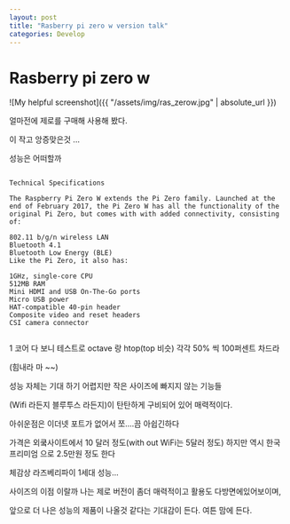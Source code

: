 ```yaml
---
layout: post
title: "Rasberry pi zero w version talk"
categories: Develop
---
```

# Rasberry pi zero w

![My helpful screenshot]({{ "/assets/img/ras_zerow.jpg" | absolute_url }})


얼마전에 제로를 구매해 사용해 봤다.

이 작고 앙증맞은것 ... 

성능은 어떠할까 

```

Technical Specifications

The Raspberry Pi Zero W extends the Pi Zero family. Launched at the end of February 2017, the Pi Zero W has all the functionality of the original Pi Zero, but comes with with added connectivity, consisting of:

802.11 b/g/n wireless LAN
Bluetooth 4.1
Bluetooth Low Energy (BLE)
Like the Pi Zero, it also has:

1GHz, single-core CPU
512MB RAM
Mini HDMI and USB On-The-Go ports
Micro USB power
HAT-compatible 40-pin header
Composite video and reset headers
CSI camera connector


```

1 코어 다 보니  테스트로 octave 랑  htop(top 비슷)  각각 50% 씩 100퍼센트 차드라

(힘내라 마 ~~)

성능 자체는 기대 하기 어렵지만 작은 사이즈에 빠지지 않는 기능들

 (Wifi 라든지  블루투스 라든지)이 탄탄하게 구비되어 있어 매력적이다.
 
 아쉬운점은 이더넷 포트가 없어서 쪼....끔 아쉽긴하다

 가격은 외쿸사이트에서 10 달러 정도(with out WiFi는 5달러 정도) 하지만 역시 한국 프리미엄 으로 2.5만원  정도 한다

체감상 라즈베리파이 1세대 성능...

사이즈의 이점 이랄까   나는 제로 버전이 좀더 매력적이고 활용도 다방면에있어보이며,  

앞으로 더 나은 성능의 제품이 나올것 같다는 기대감이 든다.  여튼 맘에 든다.